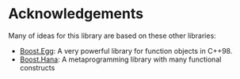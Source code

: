 Acknowledgements
================

Many of ideas for this library are based on these other libraries:

* [Boost.Egg](http://p-stade.sourceforge.net/boost/libs/egg/doc/html/index.html): A very powerful library for function objects in C++98.
* [Boost.Hana](https://github.com/ldionne/hana): A metaprogramming library with many functional constructs
